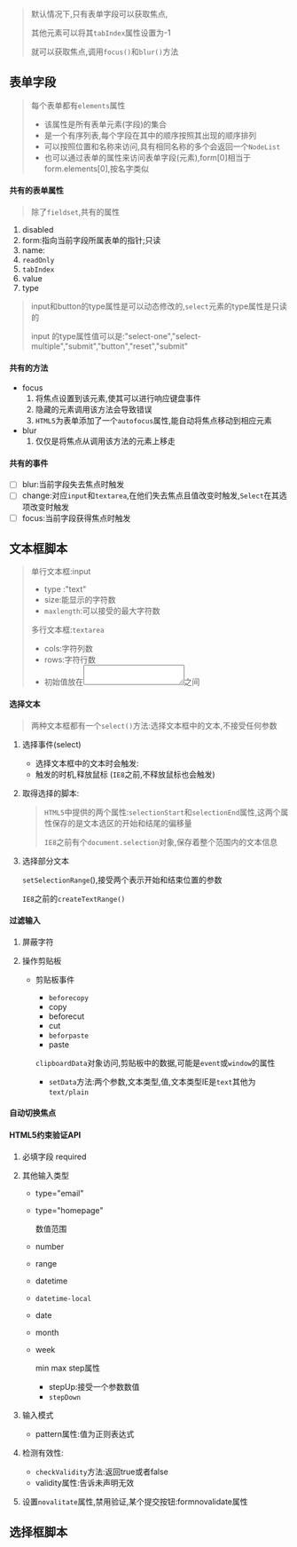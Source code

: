 > 默认情况下,只有表单字段可以获取焦点,
>
> 其他元素可以将其`tabIndex`属性设置为-1
>
> 就可以获取焦点,调用`focus()`和`blur()`方法

## 表单字段

> 每个表单都有`elements`属性
>
> - 该属性是所有表单元素(字段)的集合
> - 是一个有序列表,每个字段在其中的顺序按照其出现的顺序排列
> - 可以按照位置和名称来访问,具有相同名称的多个会返回一个`NodeList`
> - 也可以通过表单的属性来访问表单字段(元素),form[0]相当于form.elements[0],按名字类似

#### 共有的表单属性

> 除了`fieldset`,共有的属性

1. disabled
2. form:指向当前字段所属表单的指针;只读
3. name:
4. `readOnly`
5. `tabIndex`
6. value
7. type

> input和button的type属性是可以动态修改的,`select`元素的type属性是只读的
>
> input 的type属性值可以是:"select-one","select-multiple","submit","button","reset","submit"

#### 共有的方法

- focus
  1. 将焦点设置到该元素,使其可以进行响应键盘事件
  2. 隐藏的元素调用该方法会导致错误
  3. `HTML5`为表单添加了一个`autofocus`属性,能自动将焦点移动到相应元素
- blur
  1. 仅仅是将焦点从调用该方法的元素上移走

#### 共有的事件

- [ ] blur:当前字段失去焦点时触发
- [ ] change:对应`input`和`textarea`,在他们失去焦点且值改变时触发,`Select`在其选项改变时触发
- [ ] focus:当前字段获得焦点时触发

## 文本框脚本

> 单行文本框:input
>
> - type :"text"
> - size:能显示的字符数
> - `maxlength`:可以接受的最大字符数
>
> 多行文本框:`textarea`
>
> - cols:字符列数
> - rows:字符行数
> - 初始值放在<textarea></textarea>之间

#### 选择文本

> 两种文本框都有一个`select()`方法:选择文本框中的文本,不接受任何参数

1. 选择事件(select)

   - 选择文本框中的文本时会触发:
   - 触发的时机,释放鼠标   (`IE8`之前,不释放鼠标也会触发)

2. 取得选择的脚本:

   > `HTML5`中提供的两个属性:`selectionStart`和`selectionEnd`属性,这两个属性保存的是文本选区的开始和结尾的偏移量
   >
   > `IE8`之前有个`document.selection`对象,保存着整个范围内的文本信息

3. 选择部分文本

   `setSelectionRange`(),接受两个表示开始和结束位置的参数

   `IE8`之前的`createTextRange()`

#### 过滤输入

1. 屏蔽字符

2. 操作剪贴板

   - 剪贴板事件

     - `beforecopy`
     - copy
     - beforecut
     - cut
     - `beforpaste`
     - paste

     `clipboardData`对象访问,剪贴板中的数据,可能是`event`或`window`的属性

     - `setData`方法:两个参数,文本类型,值,文本类型IE是`text`其他为`text/plain`

#### 自动切换焦点

#### HTML5约束验证API

1. 必填字段 required

2. 其他输入类型

   - type="email"

   - type="homepage"

     数值范围

   - number

   - range

   - datetime

   - `datetime-local`

   - date

   - month

   - week

     min  max  step属性   

     - stepUp:接受一个参数数值
     - `stepDown`

3. 输入模式

   - pattern属性:值为正则表达式

4. 检测有效性:

   - `checkValidity`方法:返回true或者false
   - validity属性:告诉未声明无效

5. 设置`novalitate`属性,禁用验证,某个提交按钮:formnovalidate属性

## 选择框脚本

